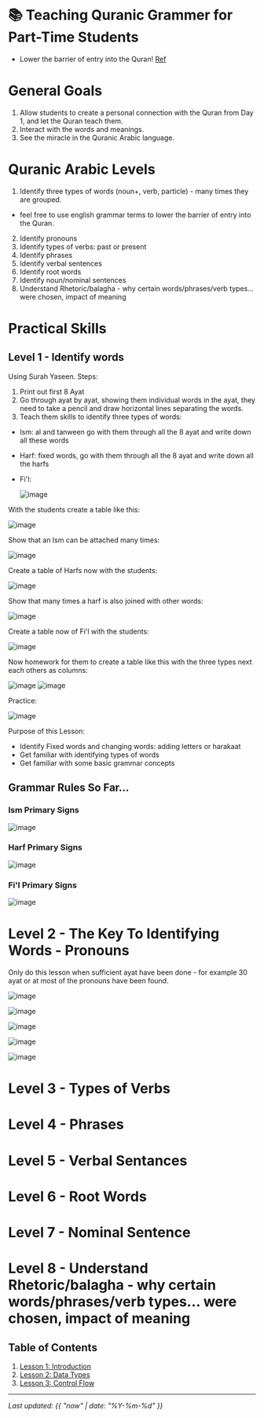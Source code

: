 # 📚 Teaching Quranic Grammer for Part-Time Students

- Lower the barrier of entry into the Quran! [Ref](https://bbdev18.github.io/practical_arabic_grammer/learning_approach)

# General Goals

1. Allow students to create a personal connection with the Quran from Day 1, and let the Quran teach them.
2. Interact with the words and meanings.
3. See the miracle in the Quranic Arabic language.

# Quranic Arabic Levels

1. Identify three types of words (noun+, verb, particle) - many times they are grouped.
- feel free to use english grammar terms to lower the barrier of entry into the Quran.
2. Identify pronouns
3. Identify types of verbs: past or present
4. Identify phrases
5. Identify verbal sentences
6. Identify root words
7. Identify noun/nominal sentences
8. Understand Rhetoric/balagha - why certain words/phrases/verb types… were chosen, impact of meaning

# Practical Skills

## Level 1 - Identify words

Using Surah Yaseen.
Steps:
1. Print out first 8 Ayat
2. Go through ayat by ayat, showing them individual words in the ayat, they need to take a pencil and draw horizontal lines separating the words.
3. Teach them skills to identify three types of words:
- Ism: al and tanween go with them through all the 8 ayat and write down all these words
- Harf: fixed words, go with them through all the 8 ayat and write down all the harfs
- Fi'l:

  ![image](https://github.com/user-attachments/assets/8bbd36d5-b7fe-4324-a2db-4fed9a7f689f)

With the students create a table like this:

![image](https://github.com/user-attachments/assets/9e889105-b221-462f-b18e-b66010945e9a)

Show that an Ism can be attached many times:

![image](https://github.com/user-attachments/assets/0369d529-1ce1-4390-a865-ec0a491ad299)

Create a table of Harfs now with the students:

![image](https://github.com/user-attachments/assets/f7582c72-a943-4bb6-b25b-e1cb7fa3d1b5)

Show that many times a harf is also joined with other words:

![image](https://github.com/user-attachments/assets/738ee5e8-6880-4700-80a0-da939606d1be)

Create a table now of Fi'l with the students:

![image](https://github.com/user-attachments/assets/31f7b374-07fc-40fa-abfb-688cacdb0554)

Now homework for them to create a table like this with the three types next each others as columns:

![image](https://github.com/user-attachments/assets/2ae5e0ff-e2b5-4401-9f35-fa7daa665722)
![image](https://github.com/user-attachments/assets/700dce38-17a1-434f-9c8e-25277113c659)

Practice:

![image](https://github.com/user-attachments/assets/d673939a-fa19-42e4-a725-ef4499913096)

Purpose of this Lesson:

- Identify Fixed words and changing words: adding letters or harakaat
- Get familiar with identifying types of words
- Get familiar with some basic grammar concepts

## Grammar Rules So Far...

### Ism Primary Signs

![image](https://github.com/user-attachments/assets/076e6c92-10bd-477c-9266-342fba6dfc7a)

### Harf Primary Signs

![image](https://github.com/user-attachments/assets/02547e8b-e3b8-4a06-b78f-382f7fc52ce2)

### Fi'l Primary Signs

![image](https://github.com/user-attachments/assets/a776cc60-c1a9-4fd4-8e1a-3cf2c3d9b9bc)

# Level 2 - The Key To Identifying Words - Pronouns

Only do this lesson when sufficient ayat have been done - for example 30 ayat or at most of the pronouns 
have been found.

![image](https://github.com/user-attachments/assets/dcb7658b-e0e0-4ded-8a88-04593d84f69a)

![image](https://github.com/user-attachments/assets/f241a65e-9547-43e8-8622-eb6a2b89068a)

![image](https://github.com/user-attachments/assets/34fa9e37-e052-4396-8ed1-0ec6ef7fa698)

![image](https://github.com/user-attachments/assets/58242e47-bc73-4860-b0c8-052f216bd7d8)

![image](https://github.com/user-attachments/assets/f9cc0417-d580-4afb-a208-a00e561b1f28)



# Level 3 - Types of Verbs

# Level 4 - Phrases

# Level 5 - Verbal Sentances

# Level 6 - Root Words

# Level 7 - Nominal Sentence

# Level 8 - Understand Rhetoric/balagha - why certain words/phrases/verb types… were chosen, impact of meaning

## Table of Contents

1. [Lesson 1: Introduction](https://bbdev18.github.io/practical_arabic_grammer/lesson1)
2. [Lesson 2: Data Types](https://bbdev18.github.io/practical_arabic_grammer/lesson2)
3. [Lesson 3: Control Flow](https://bbdev18.github.io/practical_arabic_grammer/lesson3)

---

_Last updated: {{ "now" | date: "%Y-%m-%d" }}_
